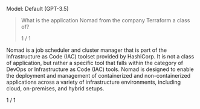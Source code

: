 Model: Default (GPT-3.5)

> What is the application Nomad from the company Terraform a class of?
> 
> 1 / 1

Nomad is a job scheduler and cluster manager that is part of the Infrastructure as Code (IAC) toolset provided by HashiCorp. It is not a class of application, but rather a specific tool that falls within the category of DevOps or Infrastructure as Code (IAC) tools. Nomad is designed to enable the deployment and management of containerized and non-containerized applications across a variety of infrastructure environments, including cloud, on-premises, and hybrid setups.

1 / 1
